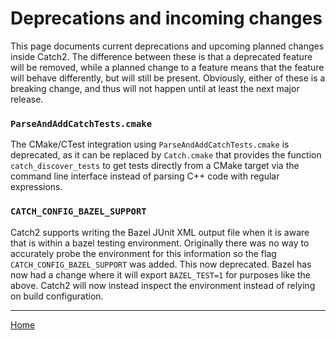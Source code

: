 <a id="top"></a>
# Deprecations and incoming changes

This page documents current deprecations and upcoming planned changes
inside Catch2. The difference between these is that a deprecated feature
will be removed, while a planned change to a feature means that the
feature will behave differently, but will still be present. Obviously,
either of these is a breaking change, and thus will not happen until
at least the next major release.


### `ParseAndAddCatchTests.cmake`

The CMake/CTest integration using `ParseAndAddCatchTests.cmake` is deprecated,
as it can be replaced by `Catch.cmake` that provides the function
`catch_discover_tests` to get tests directly from a CMake target via the
command line interface instead of parsing C++ code with regular expressions.


### `CATCH_CONFIG_BAZEL_SUPPORT`

Catch2 supports writing the Bazel JUnit XML output file when it is aware
that is within a bazel testing environment. Originally there was no way
to accurately probe the environment for this information so the flag
`CATCH_CONFIG_BAZEL_SUPPORT` was added. This now deprecated. Bazel has now had a change
where it will export `BAZEL_TEST=1` for purposes like the above. Catch2
will now instead inspect the environment instead of relying on build configuration.

---

[Home](Readme.md#top)
